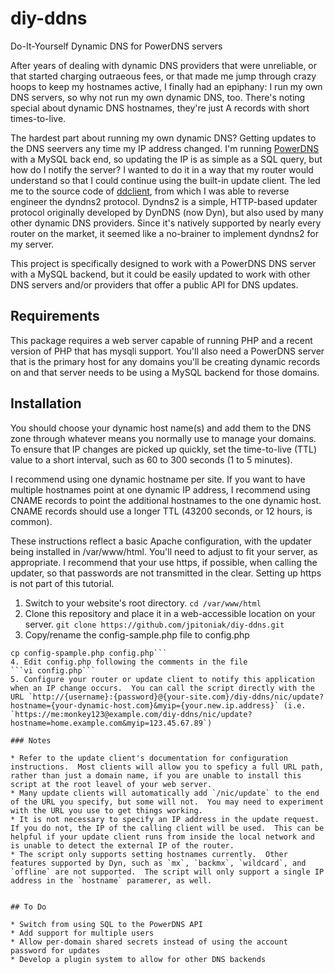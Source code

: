 # diy-ddns
Do-It-Yourself Dynamic DNS for PowerDNS servers

After years of dealing with dynamic DNS providers that were unreliable, or that started charging outraeous fees, or that made me jump through crazy hoops to keep my hostnames active, I finally had an epiphany: I run my own DNS servers, so why not run my own dynamic DNS, too.  There's noting special about dynamic DNS hostnames, they're just A records with short times-to-live.

The hardest part about running my own dynamic DNS? Getting updates to the DNS seervers any time my IP address changed.  I'm running [PowerDNS](https://www.powerdns.com/) with a MySQL back end, so updating the IP is as simple as a SQL query, but how do I notify the server?  I wanted to do it in a way that my router would understand so that I could continue using the built-in update client.  The led me to the source code of [ddclient](https://sourceforge.net/projects/ddclient/), from which I was able to reverse engineer the dyndns2 protocol.  Dyndns2 is a simple, HTTP-based updater protocol originally developed by DynDNS (now Dyn), but also used by many other dynamic DNS providers.  Since it's natively supported by nearly every router on the market, it seemed like a no-brainer to implement dyndns2 for my server.

This project is specifically designed to work with a PowerDNS DNS server with a MySQL backend, but it could be easily updated to work with other DNS servers and/or providers that offer a public API for DNS updates.

## Requirements

This package requires a web server capable of running PHP and a recent version of PHP that has mysqli support.  You'll also need a PowerDNS server that is the primary host for any domains you'll be creating dynamic records on and that server needs to be using a MySQL backend for those domains.

## Installation

You should choose your dynamic host name(s) and add them to the DNS zone through whatever means you normally use to manage your domains.  To ensure that IP changes are picked up quickly, set the time-to-live (TTL) value to a short interval, such as 60 to 300 seconds (1 to 5 minutes).

I recommend using one dynamic hostname per site.  If you want to have multiple hostnames point at one dynamic IP address, I recommend using CNAME records to point the additional hostnames to the one dynamic host.  CNAME records should use a longer TTL (43200 seconds, or 12 hours, is common).

These instructions reflect a basic Apache configuration, with the updater being installed in /var/www/html.  You'll need to adjust to fit your server, as appropriate.  I recommend that your use https, if possible, when calling the updater, so that passwords are not transmitted in the clear.  Setting up https is not part of this tutorial.

1. Switch to your website's root directory.
```cd /var/www/html```
2. Clone this repository and place it in a web-accessible location on your server.
```git clone https://github.com/jpitoniak/diy-ddns.git```
3. Copy/rename the config-sample.php file to config.php
```cd diy-ddns
cp config-spample.php config.php```
4. Edit config.php following the comments in the file
```vi config.php```
5. Configure your router or update client to notify this application when an IP change occurs.  You can call the script directly with the URL `http://{username}:{password}@{your-site.com}/diy-ddns/nic/update?hostname={your-dynamic-host.com}&myip={your.new.ip.address}` (i.e. `https://me:monkey123@example.com/diy-ddns/nic/update?hostname=home.example.com&myip=123.45.67.89`)

### Notes

* Refer to the update client's documentation for configuration instructions.  Most clients will allow you to speficy a full URL path, rather than just a domain name, if you are unable to install this script at the root leavel of your web server.
* Many update clients will automatically add `/nic/update` to the end of the URL you specify, but some will not.  You may need to experiment with the URL you use to get things working.
* It is not necessary to specify an IP address in the update request.  If you do not, the IP of the calling client will be used.  This can be helpful if your update client runs from inside the local network and is unable to detect the external IP of the router.
* The script only supports setting hostnames currently.  Other features supported by Dyn, such as `mx`, `backmx`, `wildcard`, and `offline` are not supported.  The script will only support a single IP address in the `hostname` paramerer, as well. 


## To Do

* Switch from using SQL to the PowerDNS API
* Add support for multiple users
* Allow per-domain shared secrets instead of using the account password for updates
* Develop a plugin system to allow for other DNS backends
